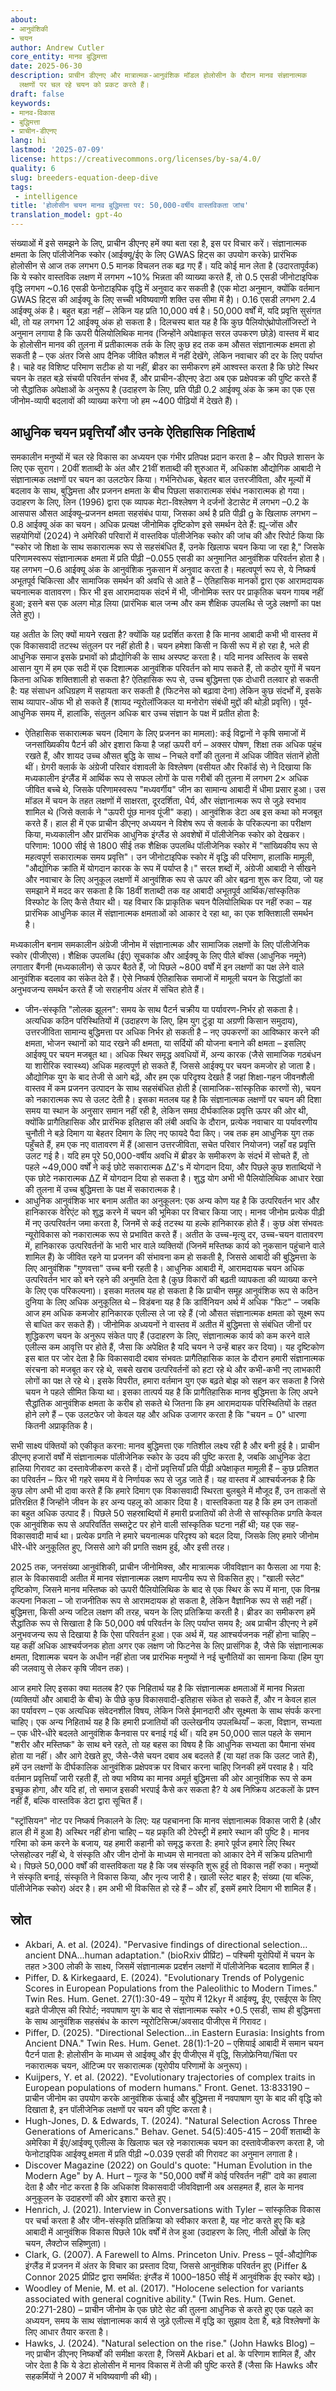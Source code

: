 ```yaml
---
about:
- आनुवंशिकी
- चयन
author: Andrew Cutler
core_entity: मानव बुद्धिमत्ता
date: 2025-06-30
description: प्राचीन डीएनए और मात्रात्मक-आनुवंशिक मॉडल होलोसीन के दौरान मानव संज्ञानात्मक
  लक्षणों पर चल रहे चयन को प्रकट करते हैं।
draft: false
keywords:
- मानव-विकास
- बुद्धिमत्ता
- प्राचीन-डीएनए
lang: hi
lastmod: '2025-07-09'
license: https://creativecommons.org/licenses/by-sa/4.0/
quality: 6
slug: breeders-equation-deep-dive
tags:
 - intelligence
title: 'होलोसीन चयन मानव बुद्धिमत्ता पर: 50,000-वर्षीय वास्तविकता जांच'
translation_model: gpt-4o
---
```


संख्याओं में इसे समझने के लिए, प्राचीन डीएनए हमें क्या बता रहा है, इस पर विचार करें। संज्ञानात्मक क्षमता के लिए पॉलीजेनिक स्कोर (आईक्यू/ईए के लिए GWAS हिट्स का उपयोग करके) प्रारंभिक होलोसीन से आज तक लगभग 0.5 मानक विचलन तक बढ़ गए हैं। यदि कोई मान लेता है (उदारतापूर्वक) कि ये स्कोर वास्तविक लक्षण में लगभग ~10% भिन्नता की व्याख्या करते हैं, तो 0.5 एसडी जीनोटाइपिक वृद्धि लगभग ~0.16 एसडी फेनोटाइपिक वृद्धि में अनुवाद कर सकती है (एक मोटा अनुमान, क्योंकि वर्तमान GWAS हिट्स की आईक्यू के लिए सच्ची भविष्यवाणी शक्ति उस सीमा में है)। 0.16 एसडी लगभग 2.4 आईक्यू अंक है। बहुत बड़ा नहीं – लेकिन यह प्रति 10,000 वर्ष है। 50,000 वर्षों में, यदि प्रवृत्ति सुसंगत थी, तो यह लगभग 12 आईक्यू अंक हो सकता है। दिलचस्प बात यह है कि कुछ पैलियोएंथ्रोपोलॉजिस्टों ने अनुमान लगाया है कि ऊपरी पैलियोलिथिक मानव (जिन्होंने अपेक्षाकृत सरल उपकरण छोड़े) वास्तव में बाद के होलोसीन मानव की तुलना में प्रतीकात्मक तर्क के लिए कुछ हद तक कम औसत संज्ञानात्मक क्षमता हो सकती है – एक अंतर जिसे आप दैनिक जीवित कौशल में नहीं देखेंगे, लेकिन नवाचार की दर के लिए पर्याप्त है। चाहे वह विशिष्ट परिमाण सटीक हो या नहीं, ब्रीडर का समीकरण हमें आश्वस्त करता है कि छोटे स्थिर चयन के तहत बड़े संचयी परिवर्तन संभव हैं, और प्राचीन-डीएनए डेटा अब एक प्रक्षेपवक्र की पुष्टि करते हैं जो सैद्धांतिक अपेक्षाओं के अनुरूप है (उदाहरण के लिए, प्रति पीढ़ी 0.2 आईक्यू अंक के क्रम का एक एस जीनोम-व्यापी बदलावों की व्याख्या करेगा जो हम ~400 पीढ़ियों में देखते हैं)।

## आधुनिक चयन प्रवृत्तियाँ और उनके ऐतिहासिक निहितार्थ

समकालीन मनुष्यों में चल रहे विकास का अध्ययन एक गंभीर प्रतिपक्ष प्रदान करता है – और पिछले शासन के लिए एक सुराग। 20वीं शताब्दी के अंत और 21वीं शताब्दी की शुरुआत में, अधिकांश औद्योगिक आबादी ने संज्ञानात्मक लक्षणों पर चयन का उलटफेर किया। गर्भनिरोधक, बेहतर बाल उत्तरजीविता, और मूल्यों में बदलाव के साथ, बुद्धिमत्ता और प्रजनन क्षमता के बीच पिछला सकारात्मक संबंध नकारात्मक हो गया। उदाहरण के लिए, लिन (1996) द्वारा एक व्यापक मेटा-विश्लेषण ने दर्जनों डेटासेट में लगभग –0.2 के आसपास औसत आईक्यू–प्रजनन क्षमता सहसंबंध पाया, जिसका अर्थ है प्रति पीढ़ी g के खिलाफ लगभग –0.8 आईक्यू अंक का चयन। अधिक प्रत्यक्ष जीनोमिक दृष्टिकोण इसे समर्थन देते हैं: ह्यू-जोंस और सहयोगियों (2024) ने अमेरिकी परिवारों में वास्तविक पॉलीजेनिक स्कोर की जांच की और रिपोर्ट किया कि "स्कोर जो शिक्षा के साथ सकारात्मक रूप से सहसंबंधित हैं, उनके खिलाफ चयन किया जा रहा है," जिसके परिणामस्वरूप संज्ञानात्मक क्षमता में प्रति पीढ़ी –0.055 एसडी का अनुमानित आनुवंशिक परिवर्तन होता है। यह लगभग –0.6 आईक्यू अंक के आनुवंशिक नुकसान में अनुवाद करता है। महत्वपूर्ण रूप से, ये निष्कर्ष अभूतपूर्व चिकित्सा और सामाजिक समर्थन की अवधि से आते हैं – ऐतिहासिक मानकों द्वारा एक आरामदायक चयनात्मक वातावरण। फिर भी इस आरामदायक संदर्भ में भी, जीनोमिक स्तर पर प्राकृतिक चयन गायब नहीं हुआ; इसने बस एक अलग मोड़ लिया (प्रारंभिक बाल जन्म और कम शैक्षिक उपलब्धि से जुड़े लक्षणों का पक्ष लेते हुए)।

यह अतीत के लिए क्यों मायने रखता है? क्योंकि यह प्रदर्शित करता है कि मानव आबादी कभी भी वास्तव में एक विकासवादी तटस्थ संतुलन पर नहीं होती है। चयन हमेशा किसी न किसी रूप में हो रहा है, भले ही आधुनिक समाज इसके प्रभावों को प्रौद्योगिकी के साथ अस्पष्ट करता है। यदि मानव अस्तित्व के सबसे आसान युग में हम एक सदी में एक दिशात्मक आनुवंशिक परिवर्तन को माप सकते हैं, तो कठोर युगों में चयन कितना अधिक शक्तिशाली हो सकता है? ऐतिहासिक रूप से, उच्च बुद्धिमत्ता एक दोधारी तलवार हो सकती है: यह संसाधन अधिग्रहण में सहायता कर सकती है (फिटनेस को बढ़ावा देना) लेकिन कुछ संदर्भों में, इसके साथ व्यापार-ऑफ भी हो सकते हैं (शायद न्यूरोलॉजिकल या मनोरोग संबंधी मुद्दों की थोड़ी प्रवृत्ति)। पूर्व-आधुनिक समय में, हालांकि, संतुलन अधिक बार उच्च संज्ञान के पक्ष में प्रतीत होता है:
- ऐतिहासिक सकारात्मक चयन (दिमाग के लिए प्रजनन का मामला): कई विद्वानों ने कृषि समाजों में जनसांख्यिकीय पैटर्न की ओर इशारा किया है जहां ऊपरी वर्ग – अक्सर पोषण, शिक्षा तक अधिक पहुंच रखते हैं, और शायद उच्च औसत बुद्धि के साथ – निचले वर्गों की तुलना में अधिक जीवित संतानें होती थीं। ग्रेगरी क्लार्क के अंग्रेजी परिवार वंशावली के विश्लेषण (वसीयत और रिकॉर्ड से) ने दिखाया कि मध्यकालीन इंग्लैंड में आर्थिक रूप से सफल लोगों के पास गरीबों की तुलना में लगभग 2× अधिक जीवित बच्चे थे, जिसके परिणामस्वरूप "मध्यवर्गीय" जीन का सामान्य आबादी में धीमा प्रसार हुआ। उस मॉडल में चयन के तहत लक्षणों में साक्षरता, दूरदर्शिता, धैर्य, और संज्ञानात्मक रूप से जुड़े स्वभाव शामिल थे (जिसे क्लार्क ने "ऊपरी पूंछ मानव पूंजी" कहा)। आनुवंशिक डेटा अब इस कथा को मजबूत करते हैं। हाल ही में एक प्राचीन डीएनए अध्ययन ने विशेष रूप से क्लार्क के परिकल्पना का परीक्षण किया, मध्यकालीन और प्रारंभिक आधुनिक इंग्लैंड से अवशेषों में पॉलीजेनिक स्कोर को देखकर। परिणाम: 1000 सीई से 1800 सीई तक शैक्षिक उपलब्धि पॉलीजेनिक स्कोर में "सांख्यिकीय रूप से महत्वपूर्ण सकारात्मक समय प्रवृत्ति"। उन जीनोटाइपिक स्कोर में वृद्धि की परिमाण, हालांकि मामूली, "औद्योगिक क्रांति में योगदान कारक के रूप में पर्याप्त है।" सरल शब्दों में, अंग्रेजी आबादी ने सीखने और नवाचार के लिए अनुकूल लक्षणों में आनुवंशिक रूप से ऊपर की ओर बढ़ना शुरू कर दिया, जो यह समझाने में मदद कर सकता है कि 18वीं शताब्दी तक वह आबादी अभूतपूर्व आर्थिक/सांस्कृतिक विस्फोट के लिए कैसे तैयार थी। यह विचार कि प्राकृतिक चयन पैलियोलिथिक पर नहीं रुका – यह प्रारंभिक आधुनिक काल में संज्ञानात्मक क्षमताओं को आकार दे रहा था, का एक शक्तिशाली समर्थन है।

मध्यकालीन बनाम समकालीन अंग्रेजी जीनोम में संज्ञानात्मक और सामाजिक लक्षणों के लिए पॉलीजेनिक स्कोर (पीजीएस)। शैक्षिक उपलब्धि (ईए) सूचकांक और आईक्यू के लिए पीले बॉक्स (आधुनिक नमूने) लगातार बैंगनी (मध्यकालीन) से ऊपर बैठते हैं, जो पिछले ~800 वर्षों में इन लक्षणों का पक्ष लेने वाले आनुवंशिक बदलाव का संकेत देते हैं। ऐसे निष्कर्ष ऐतिहासिक समाजों में मामूली चयन के सिद्धांतों का अनुभवजन्य समर्थन करते हैं जो सराहनीय अंतर में संचित होते हैं।
- जीन-संस्कृति "लोलक झूलन": समय के साथ पैटर्न चक्रीय या पर्यावरण-निर्भर हो सकता है। अत्यधिक कठिन परिस्थितियों में (उदाहरण के लिए, हिम युग टुंड्रा या अग्रणी किसान समुदाय), उत्तरजीविता सामान्य बुद्धिमत्ता पर अधिक निर्भर हो सकती है – नए उपकरणों का आविष्कार करने की क्षमता, भोजन स्थानों को याद रखने की क्षमता, या सर्दियों की योजना बनाने की क्षमता – इसलिए आईक्यू पर चयन मजबूत था। अधिक स्थिर समृद्ध अवधियों में, अन्य कारक (जैसे सामाजिक गठबंधन या शारीरिक स्वास्थ्य) अधिक महत्वपूर्ण हो सकते हैं, जिससे आईक्यू पर चयन कमजोर हो जाता है। औद्योगिक युग के बाद तेजी से आगे बढ़ें, और हम एक परिदृश्य देखते हैं जहां शिक्षा-गहन जीवनशैली वास्तव में कम प्रजनन उत्पादन के साथ सहसंबंधित होती है (सामाजिक-सांस्कृतिक कारणों से), चयन को नकारात्मक रूप से उलट देती है। इसका मतलब यह है कि संज्ञानात्मक लक्षणों पर चयन की दिशा समय या स्थान के अनुसार समान नहीं रही है, लेकिन समग्र दीर्घकालिक प्रवृत्ति ऊपर की ओर थी, क्योंकि प्रागैतिहासिक और प्रारंभिक इतिहास की लंबी अवधि के दौरान, प्रत्येक नवाचार या पर्यावरणीय चुनौती ने बड़े दिमाग या बेहतर दिमाग के लिए नए फायदे पैदा किए। जब तक हम आधुनिक युग तक पहुँचते हैं, हम एक नए वातावरण में हैं (आसान उत्तरजीविता, सचेत परिवार नियोजन) जहाँ वह प्रवृत्ति उलट गई है। यदि हम पूरे 50,000-वर्षीय अवधि में ब्रीडर के समीकरण के संदर्भ में सोचते हैं, तो पहले ~49,000 वर्षों ने कई छोटे सकारात्मक ΔZ's में योगदान दिया, और पिछले कुछ शताब्दियों ने एक छोटे नकारात्मक ΔZ में योगदान दिया हो सकता है। शुद्ध योग अभी भी पैलियोलिथिक आधार रेखा की तुलना में उच्च बुद्धिमत्ता के पक्ष में सकारात्मक है।
- आधुनिक आनुवंशिक भार बनाम अतीत का अनुकूलन: एक अन्य कोण यह है कि उत्परिवर्तन भार और हानिकारक वेरिएंट को शुद्ध करने में चयन की भूमिका पर विचार किया जाए। मानव जीनोम प्रत्येक पीढ़ी में नए उत्परिवर्तन जमा करता है, जिनमें से कई तटस्थ या हल्के हानिकारक होते हैं। कुछ अंश संभवतः न्यूरोविकास को नकारात्मक रूप से प्रभावित करते हैं। अतीत के उच्च-मृत्यु दर, उच्च-चयन वातावरण में, हानिकारक उत्परिवर्तनों के भारी भार वाले व्यक्तियों (जिनमें मस्तिष्क कार्य को नुकसान पहुंचाने वाले शामिल हैं) के जीवित रहने या प्रजनन की संभावना कम हो सकती है, जिससे आबादी की बुद्धिमत्ता के लिए आनुवंशिक "गुणवत्ता" उच्च बनी रहती है। आधुनिक आबादी में, आरामदायक चयन अधिक उत्परिवर्तन भार को बने रहने की अनुमति देता है (कुछ विकारों की बढ़ती व्यापकता की व्याख्या करने के लिए एक परिकल्पना)। इसका मतलब यह हो सकता है कि प्राचीन समूह आनुवंशिक रूप से कठिन दुनिया के लिए अधिक अनुकूलित थे – विडंबना यह है कि डार्विनियन अर्थ में अधिक "फिट" – जबकि आज हम अधिक कमजोर हानिकारक एलील्स ले जा रहे हैं (जो औसत संज्ञानात्मक क्षमता को सूक्ष्म रूप से बाधित कर सकते हैं)। जीनोमिक अध्ययनों ने वास्तव में अतीत में बुद्धिमत्ता से संबंधित जीनों पर शुद्धिकरण चयन के अनुरूप संकेत पाए हैं (उदाहरण के लिए, संज्ञानात्मक कार्य को कम करने वाले एलील्स कम आवृत्ति पर होते हैं, जैसा कि अपेक्षित है यदि चयन ने उन्हें बाहर कर दिया)। यह दृष्टिकोण इस बात पर जोर देता है कि विकासवादी दबाव संभवतः प्रागैतिहासिक काल के दौरान हमारी संज्ञानात्मक संरचना को मजबूत कर रहे थे, सबसे खराब उत्परिवर्तनों को हटा रहे थे और कभी-कभी नए लाभकारी लोगों का पक्ष ले रहे थे। इसके विपरीत, हमारा वर्तमान युग एक बढ़ते बोझ को सहन कर सकता है जिसे चयन ने पहले सीमित किया था। इसका तात्पर्य यह है कि प्रागैतिहासिक मानव बुद्धिमत्ता के लिए अपने सैद्धांतिक आनुवंशिक क्षमता के करीब हो सकते थे जितना कि हम आरामदायक परिस्थितियों के तहत होने लगे हैं – एक उलटफेर जो केवल यह और अधिक उजागर करता है कि "चयन = 0" धारणा कितनी अप्राकृतिक है।

सभी साक्ष्य पंक्तियों को एकीकृत करना: मानव बुद्धिमत्ता एक गतिशील लक्ष्य रही है और बनी हुई है। प्राचीन डीएनए हजारों वर्षों में संज्ञानात्मक पॉलीजेनिक स्कोर के उदय की पुष्टि करता है, जबकि आधुनिक डेटा हालिया गिरावट का दस्तावेजीकरण करते हैं। दोनों प्रवृत्तियाँ प्रति पीढ़ी अपेक्षाकृत मामूली हैं – कुछ प्रतिशत का परिवर्तन – फिर भी गहरे समय में वे निर्णायक रूप से जुड़ जाते हैं। यह वास्तव में आश्चर्यजनक है कि कुछ लोग अभी भी दावा करते हैं कि हमारे दिमाग एक विकासवादी स्थिरता बुलबुले में मौजूद हैं, उन ताकतों से प्रतिरक्षित हैं जिन्होंने जीवन के हर अन्य पहलू को आकार दिया है। वास्तविकता यह है कि हम उन ताकतों का बहुत अधिक उत्पाद हैं। पिछले 50 सहस्राब्दियों में हमारी प्रजातियों की तेजी से सांस्कृतिक प्रगति केवल एक आनुवंशिक रूप से अपरिवर्तित सब्सट्रेट पर होने वाली सांस्कृतिक घटना नहीं थी; यह एक सह-विकासवादी मार्च था। प्रत्येक प्रगति ने हमारे चयनात्मक परिदृश्य को बदल दिया, जिसके लिए हमारे जीनोम धीरे-धीरे अनुकूलित हुए, जिससे आगे की प्रगति सक्षम हुई, और इसी तरह।

2025 तक, जनसंख्या आनुवंशिकी, प्राचीन जीनोमिक्स, और मात्रात्मक जीवविज्ञान का फैसला आ गया है: हाल के विकासवादी अतीत में मानव संज्ञानात्मक लक्षण मापनीय रूप से विकसित हुए। "खाली स्लेट" दृष्टिकोण, जिसने मानव मस्तिष्क को ऊपरी पैलियोलिथिक के बाद से एक स्थिर के रूप में माना, एक विनम्र कल्पना निकला – जो राजनीतिक रूप से आरामदायक हो सकता है, लेकिन वैज्ञानिक रूप से सही नहीं। बुद्धिमत्ता, किसी अन्य जटिल लक्षण की तरह, चयन के लिए प्रतिक्रिया करती है। ब्रीडर का समीकरण हमें सैद्धांतिक रूप से सिखाता है कि 50,000 वर्ष परिवर्तन के लिए पर्याप्त समय है; अब प्राचीन डीएनए ने हमें अनुभवजन्य रूप से दिखाया है कि ऐसा परिवर्तन हुआ। एक अर्थ में, यह आश्चर्यजनक नहीं होना चाहिए – यह कहीं अधिक आश्चर्यजनक होता अगर एक लक्षण जो फिटनेस के लिए प्रासंगिक है, जैसे कि संज्ञानात्मक क्षमता, दिशात्मक चयन के अधीन नहीं होता जब प्रारंभिक मनुष्यों ने नई चुनौतियों का सामना किया (हिम युग की जलवायु से लेकर कृषि जीवन तक)।

आज हमारे लिए इसका क्या मतलब है? एक निहितार्थ यह है कि संज्ञानात्मक क्षमताओं में मानव भिन्नता (व्यक्तियों और आबादी के बीच) के पीछे कुछ विकासवादी-इतिहास संकेत हो सकते हैं, और न केवल हाल का पर्यावरण – एक अत्यधिक संवेदनशील विषय, लेकिन जिसे ईमानदारी और सूक्ष्मता के साथ संपर्क करना चाहिए। एक अन्य निहितार्थ यह है कि हमारी प्रजातियों की उल्लेखनीय उपलब्धियाँ – कला, विज्ञान, सभ्यता – एक धीरे-धीरे बदलते आनुवंशिक कैनवास पर बनाई गई थीं। यदि हम 50,000 साल पहले के समान "शरीर और मस्तिष्क" के साथ बने रहते, तो यह बहस का विषय है कि आधुनिक सभ्यता का पैमाना संभव होता या नहीं। और आगे देखते हुए, जैसे-जैसे चयन दबाव अब बदलते हैं (या यहां तक कि उलट जाते हैं), हमें उन लक्षणों के दीर्घकालिक आनुवंशिक प्रक्षेपवक्र पर विचार करना चाहिए जिनकी हमें परवाह है। यदि वर्तमान प्रवृत्तियाँ जारी रहती हैं, तो क्या भविष्य का मानव अमूर्त बुद्धिमत्ता की ओर आनुवंशिक रूप से कम इच्छुक होगा, और यदि हां, तो समाज इसकी भरपाई कैसे कर सकता है? ये अब निष्क्रिय अटकलों के प्रश्न नहीं हैं, बल्कि वास्तविक डेटा द्वारा सूचित हैं।

"स्ट्रॉसियन" नोट पर निष्कर्ष निकालने के लिए: यह पहचानना कि मानव संज्ञानात्मक विकास जारी है (और हाल ही में हुआ है) अस्थिर नहीं होना चाहिए – यह प्रकृति की टेपेस्ट्री में हमारे स्थान की पुष्टि है। मानव गरिमा को कम करने के बजाय, यह हमारी कहानी को समृद्ध करता है: हमारे पूर्वज हमारे लिए स्थिर प्लेसहोल्डर नहीं थे, वे संस्कृति और जीन दोनों के माध्यम से मानवता को आकार देने में सक्रिय प्रतिभागी थे। पिछले 50,000 वर्षों की वास्तविकता यह है कि जब संस्कृति शुरू हुई तो विकास नहीं रुका। मनुष्यों ने संस्कृति बनाई, संस्कृति ने विकास किया, और नृत्य जारी है। खाली स्लेट बाहर है; संख्या (या बल्कि, पॉलीजेनिक स्कोर) अंदर है। हम अभी भी विकसित हो रहे हैं – और हाँ, इसमें हमारे दिमाग भी शामिल हैं।

## स्रोत

- Akbari, A. et al. (2024). "Pervasive findings of directional selection…ancient DNA…human adaptation." (bioRxiv प्रीप्रिंट) – पश्चिमी यूरोपियों में चयन के तहत >300 लोकी के साक्ष्य, जिसमें संज्ञानात्मक प्रदर्शन लक्षणों में पॉलीजेनिक बदलाव शामिल हैं।
- Piffer, D. & Kirkegaard, E. (2024). "Evolutionary Trends of Polygenic Scores in European Populations from the Paleolithic to Modern Times." Twin Res. Hum. Genet. 27(1):30-49 – यूरोप में 12kyr में आईक्यू, ईए, एसईएस के लिए बढ़ते पीजीएस की रिपोर्ट; नवपाषाण युग के बाद से संज्ञानात्मक स्कोर +0.5 एसडी, साथ ही बुद्धिमत्ता के साथ आनुवंशिक सहसंबंध के कारण न्यूरोटिसिज्म/अवसाद पीजीएस में गिरावट।
- Piffer, D. (2025). "Directional Selection…in Eastern Eurasia: Insights from Ancient DNA." Twin Res. Hum. Genet. 28(1):1-20 – एशियाई आबादी में समान चयन पैटर्न पाता है: होलोसीन के माध्यम से आईक्यू और ईए पीजीएस में वृद्धि, सिज़ोफ्रेनिया/चिंता पर नकारात्मक चयन, ऑटिज्म पर सकारात्मक (यूरोपीय परिणामों के अनुरूप)।
- Kuijpers, Y. et al. (2022). "Evolutionary trajectories of complex traits in European populations of modern humans." Front. Genet. 13:833190 – प्राचीन जीनोम का उपयोग करके आनुवंशिक ऊंचाई और बुद्धिमत्ता में नवपाषाण युग के बाद की वृद्धि को दिखाता है, इन पॉलीजेनिक लक्षणों पर चयन की पुष्टि करता है।
- Hugh-Jones, D. & Edwards, T. (2024). "Natural Selection Across Three Generations of Americans." Behav. Genet. 54(5):405-415 – 20वीं शताब्दी के अमेरिका में ईए/आईक्यू एलील्स के खिलाफ चल रहे नकारात्मक चयन का दस्तावेजीकरण करता है, जो फेनोटाइपिक आईक्यू क्षमता में प्रति पीढ़ी ~0.039 एसडी की गिरावट का अनुमान लगाता है।
- Discover Magazine (2022) on Gould's quote: "Human Evolution in the Modern Age" by A. Hurt – गूल्ड के "50,000 वर्षों में कोई परिवर्तन नहीं" दावे का हवाला देता है और नोट करता है कि अधिकांश विकासवादी जीवविज्ञानी अब असहमत हैं, हाल के मानव अनुकूलन के उदाहरणों की ओर इशारा करते हुए।
- Henrich, J. (2021). Interview in Conversations with Tyler – सांस्कृतिक विकास पर चर्चा करता है और जीन-संस्कृति प्रतिक्रिया को स्वीकार करता है, यह नोट करते हुए कि बड़े आबादी में आनुवंशिक विकास पिछले 10k वर्षों में तेज हुआ (उदाहरण के लिए, नीली आँखों के लिए चयन, लैक्टोज सहिष्णुता)।
- Clark, G. (2007). A Farewell to Alms. Princeton Univ. Press – पूर्व-औद्योगिक इंग्लैंड में प्रजनन में अंतर के विचार का प्रस्ताव दिया, जिससे आनुवंशिक परिवर्तन हुए (Piffer & Connor 2025 प्रीप्रिंट द्वारा समर्थित: इंग्लैंड में 1000–1850 सीई में आनुवंशिक ईए स्कोर बढ़े)।
- Woodley of Menie, M. et al. (2017). "Holocene selection for variants associated with general cognitive ability." (Twin Res. Hum. Genet. 20:271-280) – प्राचीन जीनोम के एक छोटे सेट की तुलना आधुनिक से करते हुए एक पहले का अध्ययन, समय के साथ संज्ञानात्मक कार्य से जुड़े एलील्स में वृद्धि का सुझाव देता है, बड़े विश्लेषणों के लिए आधार तैयार करता है।
- Hawks, J. (2024). "Natural selection on the rise." (John Hawks Blog) – नए प्राचीन डीएनए निष्कर्षों की समीक्षा करता है, जिसमें Akbari et al. के परिणाम शामिल हैं, और जोर देता है कि ये डेटा होलोसीन में मानव विकास में तेजी की पुष्टि करते हैं (जैसा कि Hawks और सहकर्मियों ने 2007 में भविष्यवाणी की थी)।